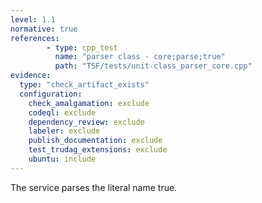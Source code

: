 ```yaml
---
level: 1.1
normative: true
references:
        - type: cpp_test
          name: "parser class - core;parse;true"
          path: "TSF/tests/unit-class_parser_core.cpp"
evidence:
  type: "check_artifact_exists"
  configuration:
    check_amalgamation: exclude
    codeql: exclude
    dependency_review: exclude
    labeler: exclude
    publish_documentation: exclude
    test_trudag_extensions: exclude
    ubuntu: include
---
```


The service parses the literal name true.
